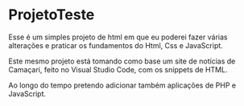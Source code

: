 # ProjetoTeste
Esse é um simples projeto de html em que eu poderei fazer várias alterações e praticar os fundamentos do Html, Css e JavaScript.

Este mesmo projeto está tomando como base um site de notícias de Camaçari, feito no Visual Studio Code, com os snippets de HTML.

Ao longo do tempo pretendo adicionar também aplicações de PHP e JavaScript.
